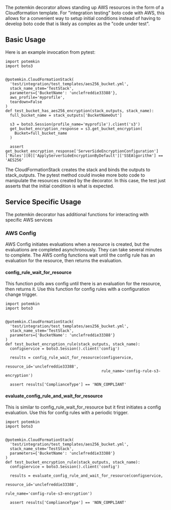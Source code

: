 The potemkin decorator allows standing up AWS resources in the form of a Cloudformation template.
For "integration testing" boto code with AWS, this allows for a convenient way to setup initial conditions
instead of having to develop boto code that is likely as complex as the "code under test".

## Basic Usage

Here is an example invocation from pytest:
```
import potemkin
import boto3


@potemkin.CloudFormationStack(
  'test/integration/test_templates/aes256_bucket.yml',
  stack_name_stem='TestStack',
  parameters={'BucketName': 'unclefreddie33388'},
  aws_profile='myprofile',
  teardown=False
)
def test_bucket_has_aes256_encryption(stack_outputs, stack_name):
  full_bucket_name = stack_outputs['BucketNameOut']

  s3 = boto3.Session(profile_name='myprofile').client('s3')
  get_bucket_encryption_response = s3.get_bucket_encryption(
    Bucket=full_bucket_name
  )

  assert get_bucket_encryption_response['ServerSideEncryptionConfiguration']['Rules'][0]['ApplyServerSideEncryptionByDefault']['SSEAlgorithm'] == 'AES256'
``` 

The CloudFormationStack creates the stack and binds the outputs to stack_outputs.  The pytest method
could invoke more boto code to manipulate the resources created by the decorator.  In this case,
the test just asserts that the initial condition is what is expected.


## Service Specific Usage

The potemkin decorator has additional functions for interacting with specific AWS services 

### AWS Config ###
AWS Config initiates evaluations when a resource is created, but the evaluations are completed
asynchronously. They can take several minutes to complete. The AWS config functions wait until 
the config rule has an evaluation for the resource, then returns the evaluation.

#### config_rule_wait_for_resource ####
This function polls aws config until there is an evaluation for the resource, then returns it. Use this 
function for config rules with a configuration change trigger.

```
import potemkin
import boto3


@potemkin.CloudFormationStack(
  'test/integration/test_templates/aes256_bucket.yml',
  stack_name_stem='TestStack',
  parameters={'BucketName': 'unclefreddie33388'}
)
def test_bucket_encryption_rule(stack_outputs, stack_name):
  configservice = boto3.Session().client('config')

  results = config_rule_wait_for_resource(configservice, 
                                          resource_id='unclefreddie33388', 
                                          rule_name='config-rule-s3-encryption')
  
  assert results['ComplianceType'] == 'NON_COMPLIANT'
``` 


#### evaluate_config_rule_and_wait_for_resource ####
This is similar to config_rule_wait_for_resource but it first initiates a config evaluation. Use this 
for config rules with a periodic trigger.

```
import potemkin
import boto3


@potemkin.CloudFormationStack(
  'test/integration/test_templates/aes256_bucket.yml',
  stack_name_stem='TestStack',
  parameters={'BucketName': 'unclefreddie33388'}
)
def test_bucket_encryption_rule(stack_outputs, stack_name):
  configservice = boto3.Session().client('config')

  results = evaluate_config_rule_and_wait_for_resource(configservice, 
                                                      resource_id='unclefreddie33388', 
                                                      rule_name='config-rule-s3-encryption')
  
  assert results['ComplianceType'] == 'NON_COMPLIANT'
``` 